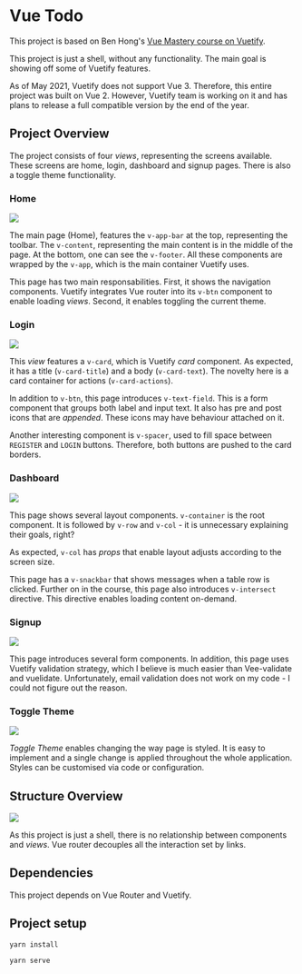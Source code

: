 # Vue Todo
This project is based on Ben Hong's [Vue Mastery course on Vuetify](https://www.vuemastery.com/courses/beautify-with-vuetify/getting-started-with-vuetify).

This project is just a shell, without any functionality. The main goal is showing off some of Vuetify features.

As of May 2021, Vuetify does not support Vue 3. Therefore, this entire project was built on Vue 2. However, Vuetify team is working on it and has plans to release a full compatible version by the end of the year.

## Project Overview

The project consists of four _views_, representing the screens available. These screens are home, login, dashboard and signup pages. There is also a toggle theme functionality. 

### Home

<img src="./pics/MainPage.png" />

The main page (Home), features the `v-app-bar` at the top, representing the toolbar. The `v-content`, representing the main content is in the middle of the page. At the bottom, one can see the `v-footer`. All these components are wrapped by the `v-app`, which is the main container Vuetify uses.

This page has two main responsabilities. First, it shows the navigation components. Vuetify integrates Vue router into its `v-btn` component to enable loading _views_. Second, it enables toggling the current theme.

### Login

<img src="./pics/LoginPage.png" />

This _view_ features a `v-card`, which is Vuetify _card_ component. As expected, it has a title (`v-card-title`) and a body (`v-card-text`). The novelty here is a card container for actions (`v-card-actions`).

In addition to `v-btn`, this page introduces `v-text-field`. This is a form component that groups both label and input text. It also has pre and post icons that are _appended_. These icons may have behaviour attached on it.

Another interesting component is `v-spacer`, used to fill space between `REGISTER` and `LOGIN` buttons. Therefore, both buttons are pushed to the card borders.

### Dashboard

<img src="./pics/DashboardPage.png" />

This page shows several layout components. `v-container` is the root component. It is followed by `v-row` and `v-col` - it is unnecessary explaining their goals, right?

As expected, `v-col` has _props_ that enable layout adjusts according to the screen size. 

This page has a `v-snackbar` that shows messages when a table row is clicked. Further on in the course, this page also introduces `v-intersect` directive. This directive enables loading content on-demand.

### Signup

<img src="./pics/SignUpPage.png" />

This page introduces several form components. In addition, this page uses Vuetify validation strategy, which I believe is much easier than Vee-validate and  vuelidate. Unfortunately, email validation does not work on my code - I could not figure out the reason.

### Toggle Theme

<img src="./pics/Theme.png" />

_Toggle Theme_ enables changing the way page is styled. It is easy to implement and a single change is applied throughout the whole application. Styles can be customised via code or configuration.

## Structure Overview

<img src="./pics/ComponentTree.png" />

As this project is just a shell, there is no relationship between components and _views_. Vue router decouples all the interaction set by links.

## Dependencies

This project depends on Vue Router and Vuetify.

## Project setup

```
yarn install
```

```
yarn serve
```
